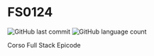 # FS0124
![GitHub last commit](https://img.shields.io/github/last-commit/GabScognamiglio/FS0124?color=black)
![GitHub language count](https://img.shields.io/github/languages/count/GabScognamiglio/FS0124?color=black)

Corso Full Stack Epicode
